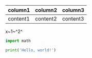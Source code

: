 |column1|column2|column3|
|-|-|-|
|content1|content2|content3|
x~1~^2^

```python
import math

print('Hello, world!')
```
